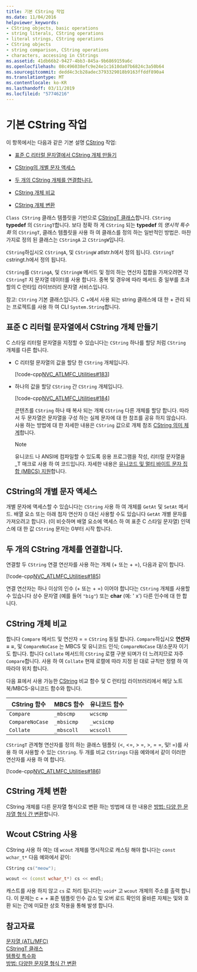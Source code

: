 ```yaml
---
title: 기본 CString 작업
ms.date: 11/04/2016
helpviewer_keywords:
- CString objects, basic operations
- string literals, CString operations
- literal strings, CString operations
- CString objects
- string comparison, CString operations
- characters, accessing in CStrings
ms.assetid: 41db66b2-9427-4bb3-845a-9b6869159a6c
ms.openlocfilehash: 08c496038efc9e24e1c1610da07b6824c3a50b64
ms.sourcegitcommit: dedd4c3cb28adec3793329018b9163ffddf890a4
ms.translationtype: MT
ms.contentlocale: ko-KR
ms.lasthandoff: 03/11/2019
ms.locfileid: "57746216"
---
```

# <a name="basic-cstring-operations"></a>기본 CString 작업

이 항목에서는 다음과 같은 기본 설명 [CString](../atl-mfc-shared/reference/cstringt-class.md) 작업:

- [표준 C 리터럴 문자열에서 CString 개체 만들기](#_core_creating_cstring_objects_from_standard_c_literal_strings)

- [CString의 개별 문자 액세스](#_core_accessing_individual_characters_in_a_cstring)

- [두 개의 CString 개체를 연결합니다.](#_core_concatenating_two_cstring_objects)

- [CString 개체 비교](#_core_comparing_cstring_objects)

- [CString 개체 변환](#_core_converting_cstring_objects)

`Class CString` 클래스 템플릿을 기반으로 [CStringT 클래스](../atl-mfc-shared/reference/cstringt-class.md)합니다. `CString` **typedef** 의 `CStringT`합니다. 보다 정확 하 게 `CString` 되는 **typedef** 의 *명시적 특수화* 의 `CStringT`, 클래스 템플릿을 사용 하 여 클래스를 정의 하는 일반적인 방법은. 마찬가지로 정의 된 클래스는 `CStringA` 고 `CStringW`입니다.

`CString`하십시오 `CStringA`, 및 `CStringW` atlstr.h에서 정의 됩니다. `CStringT` cstringt.h에서 정의 됩니다.

`CString`를 `CStringA`, 및 `CStringW` 메서드 및 정의 하는 연산자 집합을 가져오려면 각 `CStringT` 지 문자열 데이터를 사용 합니다. 중복 및 경우에 따라 메서드 중 일부를 초과할의 C 런타임 라이브러리 문자열 서비스입니다.

참고: `CString` 기본 클래스입니다. C +에서 사용 되는 string 클래스에 대 한 + 관리 되는 프로젝트를 사용 하 여 CLI `System.String`합니다.

##  <a name="_core_creating_cstring_objects_from_standard_c_literal_strings"></a> 표준 C 리터럴 문자열에서 CString 개체 만들기

C 스타일 리터럴 문자열을 지정할 수 있습니다는 `CString` 하나를 할당 처럼 `CString` 개체를 다른 합니다.

- C 리터럴 문자열의 값을 할당 한 `CString` 개체입니다.

   [!code-cpp[NVC_ATLMFC_Utilities#183](../atl-mfc-shared/codesnippet/cpp/basic-cstring-operations_1.cpp)]

- 하나의 값을 할당 `CString` 간 `CString` 개체입니다.

   [!code-cpp[NVC_ATLMFC_Utilities#184](../atl-mfc-shared/codesnippet/cpp/basic-cstring-operations_2.cpp)]

   콘텐츠를 `CString` 하나 때 복사 되는 개체 `CString` 다른 개체를 할당 합니다. 따라서 두 문자열은 문자열을 구성 하는 실제 문자에 대 한 참조를 공유 하지 않습니다. 사용 하는 방법에 대 한 자세한 내용은 `CString` 값으로 개체 참조 [CString 의미 체계](../atl-mfc-shared/cstring-semantics.md)합니다.

   > [!NOTE]
   > 유니코드 나 ANSI에 컴파일할 수 있도록 응용 프로그램을 작성, 리터럴 문자열을 _T 매크로 사용 하 여 코드입니다. 자세한 내용은 [유니코드 및 멀티 바이트 문자 집합 (MBCS) 지원](../atl-mfc-shared/unicode-and-multibyte-character-set-mbcs-support.md)합니다.

##  <a name="_core_accessing_individual_characters_in_a_cstring"></a> CString의 개별 문자 액세스

개별 문자에 액세스할 수 있습니다는 `CString` 사용 하 여 개체를 `GetAt` 및 `SetAt` 메서드. 배열 요소 또는 아래 첨자 연산자 () 대신 사용할 수도 있습니다 `GetAt` 개별 문자를 가져오려고 합니다. (이 비슷하며 배열 요소에 액세스 하 여 표준 C 스타일 문자열) 인덱스에 대 한 값 `CString` 문자는 0부터 시작 합니다.

##  <a name="_core_concatenating_two_cstring_objects"></a> 두 개의 CString 개체를 연결합니다.

연결할 두 `CString` 연결 연산자를 사용 하는 개체 (+ 또는 + =), 다음과 같이 합니다.

[!code-cpp[NVC_ATLMFC_Utilities#185](../atl-mfc-shared/codesnippet/cpp/basic-cstring-operations_3.cpp)]

연결 연산자는 하나 이상의 인수 (+ 또는 + =) 이어야 합니다는 `CString` 개체를 사용할 수 있습니다 상수 문자열 (예를 들어 `"big"`) 또는 **char** (예: ' x') 다른 인수에 대 한 합니다.

##  <a name="_core_comparing_cstring_objects"></a> CString 개체 비교

합니다 `Compare` 메서드 및 연산자 = = `CString` 동일 합니다. `Compare`하십시오 **연산자 = =**, 및 `CompareNoCase` 는 MBCS 및 유니코드 인식; `CompareNoCase` 대/소문자 이기도 합니다. 합니다 `Collate` 메서드의 `CString` 로캘 구분 되며가 더 느려지므로 자주 `Compare`합니다. 사용 하 여 `Collate` 현재 로캘에 따라 지정 된 대로 규칙만 정렬 하 여 따라야 위치 합니다.

다음 표에서 사용 가능한 [CString](../atl-mfc-shared/reference/cstringt-class.md) 비교 함수 및 C 런타임 라이브러리에서 해당 노트북/MBCS-유니코드 함수와 합니다.

|CString 함수|MBCS 함수|유니코드 함수|
|----------------------|-------------------|----------------------|
|`Compare`|`_mbscmp`|`wcscmp`|
|`CompareNoCase`|`_mbsicmp`|`_wcsicmp`|
|`Collate`|`_mbscoll`|`wcscoll`|

`CStringT` 관계형 연산자를 정의 하는 클래스 템플릿 (<, \<=, > =, >, = =, 및! =)를 사용 하 여 사용할 수 있는 `CString`. 두 개를 비교 `CStrings` 다음 예와에서 같이 이러한 연산자를 사용 하 여 합니다.

[!code-cpp[NVC_ATLMFC_Utilities#186](../atl-mfc-shared/codesnippet/cpp/basic-cstring-operations_4.cpp)]

##  <a name="_core_converting_cstring_objects"></a> CString 개체 변환

CString 개체를 다른 문자열 형식으로 변환 하는 방법에 대 한 내용은 [방법: 다양 한 문자열 형식 간 변환](../text/how-to-convert-between-various-string-types.md)합니다.

## <a name="using-cstring-with-wcout"></a>Wcout CString 사용

CString 사용 하 여는 데 `wcout` 개체를 명시적으로 캐스팅 해야 합니다는 `const wchar_t*` 다음 예와에서 같이:

```cpp
CString cs("meow");

wcout << (const wchar_t*) cs << endl;
```

캐스트를 사용 하지 않고 `cs` 로 처리 됩니다는 `void*` 고 `wcout` 개체의 주소를 출력 합니다. 이 문제는 c + + 표준 템플릿 인수 감소 및 오버 로드 확인의 올바른 자체는 및와 호환 되는 간에 미묘한 상호 작용을 통해 발생 합니다.

## <a name="see-also"></a>참고자료

[문자열 (ATL/MFC)](../atl-mfc-shared/strings-atl-mfc.md)<br/>
[CStringT 클래스](../atl-mfc-shared/reference/cstringt-class.md)<br/>
[템플릿 특수화](../cpp/template-specialization-cpp.md)<br/>
[방법: 다양한 문자열 형식 간 변환](../text/how-to-convert-between-various-string-types.md)
